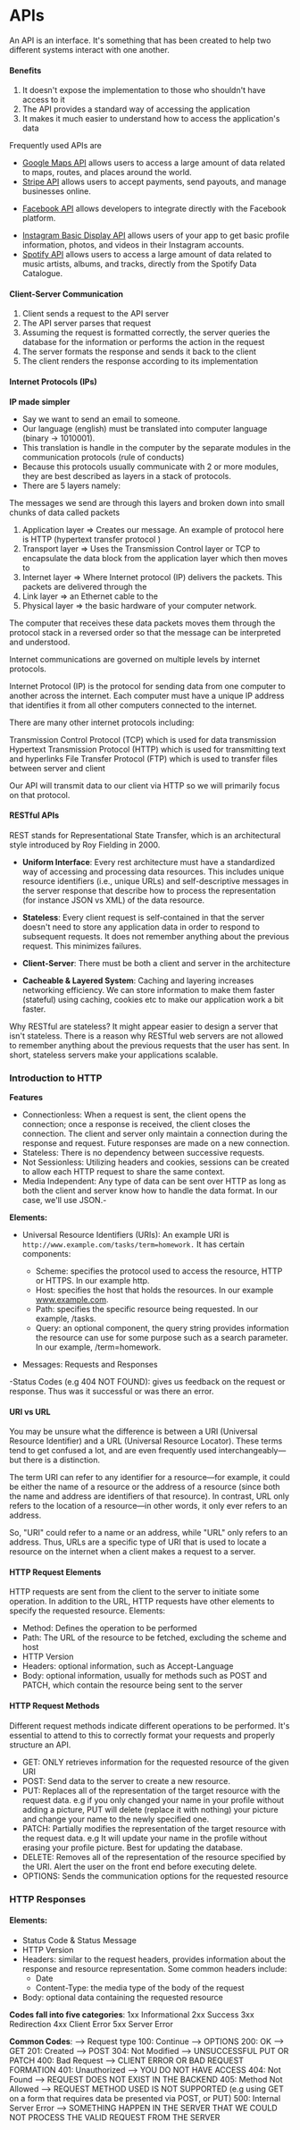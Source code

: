 # APIs

An API is an interface. It's something that has been created to help two different systems interact with one another.

#### Benefits

1. It doesn't expose the implementation to those who shouldn't have access to it
2. The API provides a standard way of accessing the application
3. It makes it much easier to understand how to access the application's data

Frequently used APIs are

- [Google Maps API](https://developers.google.com/maps/documentation/) allows users to access a large amount of data related to maps, routes, and places around the world.
- [Stripe API](https://stripe.com/docs/api?utm_source=zapier.com&utm_medium=referral&utm_campaign=zapier&utm_source=zapier.com&utm_medium=referral&utm_campaign=zapier) allows users to accept payments, send payouts, and manage businesses online.

* [Facebook API](https://developers.facebook.com/docs) allows developers to integrate directly with the Facebook platform.

- [Instagram Basic Display API](https://developers.facebook.com/docs/instagram-basic-display-api) allows users of your app to get basic profile information, photos, and videos in their Instagram accounts.
- [Spotify API](https://developer.spotify.com/documentation/web-api/) allows users to access a large amount of data related to music artists, albums, and tracks, directly from the Spotify Data Catalogue.

#### Client-Server Communication

1. Client sends a request to the API server
2. The API server parses that request
3. Assuming the request is formatted correctly, the server queries the database for the information or performs the action in the request
4. The server formats the response and sends it back to the client
5. The client renders the response according to its implementation

#### Internet Protocols (IPs)

**IP made simpler**

- Say we want to send an email to someone.
- Our language (english) must be translated into computer language (binary -> 1010001).
- This translation is handle in the computer by the separate modules in the communication protocols (rule of conducts)
- Because this protocols usually communicate with 2 or more modules, they are best described as layers in a stack of protocols.
- There are 5 layers namely:

The messages we send are through this layers and broken down into small chunks of data called packets

1. Application layer => Creates our message. An example of protocol here is HTTP (hypertext transfer protocol )
2. Transport layer => Uses the Transmission Control layer or TCP to encapsulate the data block from the application layer which then moves to
3. Internet layer => Where Internet protocol (IP) delivers the packets. This packets are delivered through the
4. Link layer => an Ethernet cable to the
5. Physical layer => the basic hardware of your computer network.

The computer that receives these data packets moves them through the protocol stack in a reversed order so that the message can be interpreted and understood.

Internet communications are governed on multiple levels by internet protocols.

Internet Protocol (IP) is the protocol for sending data from one computer to another across the internet. Each computer must have a unique IP address that identifies it from all other computers connected to the internet.

There are many other internet protocols including:

Transmission Control Protocol (TCP) which is used for data transmission
Hypertext Transmission Protocol (HTTP) which is used for transmitting text and hyperlinks
File Transfer Protocol (FTP) which is used to transfer files between server and client

Our API will transmit data to our client via HTTP so we will primarily focus on that protocol.

#### RESTful APIs

REST stands for Representational State Transfer, which is an architectural style introduced by Roy Fielding in 2000.

- **Uniform Interface**: Every rest architecture must have a standardized way of accessing and processing data resources. This includes unique resource identifiers (i.e., unique URLs) and self-descriptive messages in the server response that describe how to process the representation (for instance JSON vs XML) of the data resource.

- **Stateless**: Every client request is self-contained in that the server doesn't need to store any application data in order to respond to subsequent requests. It does not remember anything about the previous request. This minimizes failures.

- **Client-Server**: There must be both a client and server in the architecture

- **Cacheable & Layered System**: Caching and layering increases networking efficiency. We can store information to make them faster (stateful) using caching, cookies etc to make our application work a bit faster.

Why RESTful are stateless?
It might appear easier to design a server that isn't stateless. There is a reason why RESTful web servers are not allowed to remember anything about the previous requests that the user has sent. In short, stateless servers make your applications scalable.

### Introduction to HTTP

**Features**

- Connectionless: When a request is sent, the client opens the connection; once a response is received, the client closes the connection. The client and server only maintain a connection during the response and request. Future responses are made on a new connection.
- Stateless: There is no dependency between successive requests.
- Not Sessionless: Utilizing headers and cookies, sessions can be created to allow each HTTP request to share the same context.
- Media Independent: Any type of data can be sent over HTTP as long as both the client and server know how to handle the data format. In our case, we'll use JSON.-

**Elements:**

- Universal Resource Identifiers (URIs): An example URI is `http://www.example.com/tasks/term=homework.` It has certain components:

  - Scheme: specifies the protocol used to access the resource, HTTP or HTTPS. In our example http.
  - Host: specifies the host that holds the resources. In our example www.example.com.
  - Path: specifies the specific resource being requested. In our example, /tasks.
  - Query: an optional component, the query string provides information the resource can use for some purpose such as a search parameter. In our example, /term=homework.

- Messages: Requests and Responses

-Status Codes (e.g 404 NOT FOUND): gives us feedback on the request or response. Thus was it successful or was there an error.

#### URI vs URL

You may be unsure what the difference is between a URI (Universal Resource Identifier) and a URL (Universal Resource Locator). These terms tend to get confused a lot, and are even frequently used interchangeably—but there is a distinction.

The term URI can refer to any identifier for a resource—for example, it could be either the name of a resource or the address of a resource (since both the name and address are identifiers of that resource). In contrast, URL only refers to the location of a resource—in other words, it only ever refers to an address.

So, "URI" could refer to a name or an address, while "URL" only refers to an address. Thus, URLs are a specific type of URI that is used to locate a resource on the internet when a client makes a request to a server.

#### HTTP Request Elements

HTTP requests are sent from the client to the server to initiate some operation. In addition to the URL, HTTP requests have other elements to specify the requested resource.
Elements:

- Method: Defines the operation to be performed
- Path: The URL of the resource to be fetched, excluding the scheme and host
- HTTP Version
- Headers: optional information, such as Accept-Language
- Body: optional information, usually for methods such as POST and PATCH, which contain the resource being sent to the server

#### HTTP Request Methods

Different request methods indicate different operations to be performed. It's essential to attend to this to correctly format your requests and properly structure an API.

- GET: ONLY retrieves information for the requested resource of the given URI
- POST: Send data to the server to create a new resource.
- PUT: Replaces all of the representation of the target resource with the request data. e.g if you only changed your name in your profile without adding a picture, PUT will delete (replace it with nothing) your picture and change your name to the newly specified one.
- PATCH: Partially modifies the representation of the target resource with the request data. e.g It will update your name in the profile without erasing your profile picture. Best for updating the database.
- DELETE: Removes all of the representation of the resource specified by the URI. Alert the user on the front end before executing delete.
- OPTIONS: Sends the communication options for the requested resource

### HTTP Responses

#### Elements:

- Status Code & Status Message
- HTTP Version
- Headers: similar to the request headers, provides information about the response and resource representation. Some common headers include:
  - Date
  - Content-Type: the media type of the body of the request
- Body: optional data containing the requested resource

**Codes fall into five categories**:
1xx Informational
2xx Success
3xx Redirection
4xx Client Error
5xx Server Error

**Common Codes**: --> Request type
100: Continue --> OPTIONS
200: OK --> GET
201: Created --> POST
304: Not Modified --> UNSUCCESSFUL PUT OR PATCH
400: Bad Request --> CLIENT ERROR OR BAD REQUEST FORMATION
401: Unauthorized --> YOU DO NOT HAVE ACCESS
404: Not Found --> REQUEST DOES NOT EXIST IN THE BACKEND
405: Method Not Allowed --> REQUEST METHOD USED IS NOT SUPPORTED (e.g using GET on a form that requires data be presented via POST, or PUT)
500: Internal Server Error --> SOMETHING HAPPEN IN THE SERVER THAT WE COULD NOT PROCESS THE VALID REQUEST FROM THE SERVER
